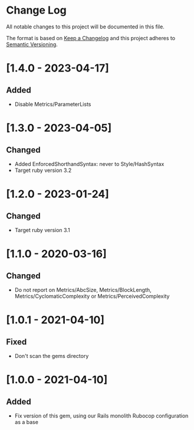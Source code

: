 # Change Log
All notable changes to this project will be documented in this file.

The format is based on [Keep a Changelog](http://keepachangelog.com/)
and this project adheres to [Semantic Versioning](http://semver.org/).

# [1.4.0 - 2023-04-17]
## Added
- Disable Metrics/ParameterLists

# [1.3.0 - 2023-04-05]
## Changed
- Added EnforcedShorthandSyntax: never to Style/HashSyntax
- Target ruby version 3.2

# [1.2.0 - 2023-01-24]
## Changed
- Target ruby version 3.1

# [1.1.0 - 2020-03-16]
## Changed
- Do not report on Metrics/AbcSize, Metrics/BlockLength,
  Metrics/CyclomaticComplexity or Metrics/PerceivedComplexity

# [1.0.1 - 2021-04-10]
## Fixed
- Don't scan the gems directory

# [1.0.0 - 2021-04-10]
## Added
- Fix version of this gem, using our Rails monolith Rubocop configuration as a base
